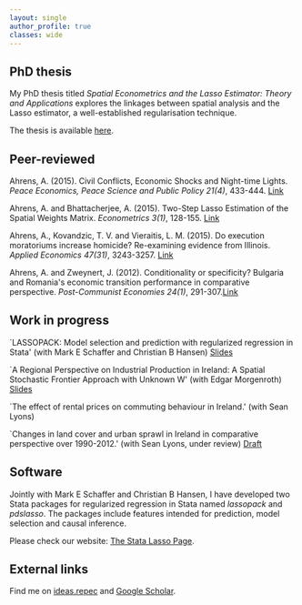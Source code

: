 ```yaml
---
layout: single
author_profile: true
classes: wide
---
```


## PhD thesis

My PhD thesis titled *Spatial Econometrics and the Lasso Estimator:
Theory and Applications* explores the linkages between spatial analysis 
and the Lasso estimator, a well-established regularisation technique.

The thesis is available [here](https://drive.google.com/file/d/0B6M60b19bJKia01IN1BwU0VscUk/view).

## Peer-reviewed

Ahrens, A. (2015). Civil Conflicts, Economic Shocks and Night-time Lights. *Peace Economics, Peace Science and Public Policy 21(4)*, 433-444. [Link](https://www.degruyter.com/view/j/peps.2015.21.issue-4/peps-2015-0013/peps-2015-0013.xml)

Ahrens, A. and Bhattacherjee, A. (2015). Two-Step Lasso Estimation of the Spatial Weights Matrix. *Econometrics 3(1)*, 128-155. [Link](http://www.mdpi.com/2225-1146/3/1/128/htm)

Ahrens, A., Kovandzic, T. V. and Vieraitis, L. M. (2015). Do execution moratoriums increase homicide? Re-examining evidence from Illinois. *Applied Economics 47(31)*, 3243-3257. [Link](http://www.tandfonline.com/doi/abs/10.1080/00036846.2015.1013613)	
 
Ahrens, A. and Zweynert, J. (2012). Conditionality or specificity? Bulgaria and Romania's economic transition performance in comparative perspective. *Post-Communist Economies 24(1)*, 291-307.[Link](http://www.tandfonline.com/doi/abs/10.1080/14631377.2012.675160)
 
  
## Work in progress

`LASSOPACK: Model selection and prediction with regularized regression in Stata' (with Mark E Schaffer and Christian B Hansen) [Slides](https://statalasso.github.io/pdf/StataConference2018_AhrensSchaffer.pdf)

`A Regional Perspective on Industrial Production in Ireland: A Spatial Stochastic Frontier Approach with Unknown W' (with Edgar Morgenroth) [Slides](/pdf/ERSA2018_AchimAhrens.pdf)

`The effect of rental prices on commuting behaviour in Ireland.' (with Sean Lyons)
 
`Changes in land cover and urban sprawl in Ireland in
comparative perspective over 1990-2012.' (with Sean Lyons, under review) [Draft](/pdf/Sprawl_AhrensLyons.pdf)
 

## Software

Jointly with Mark E Schaffer and Christian B Hansen, I have developed two Stata packages for regularized regression in Stata named *lassopack* and *pdslasso*. The packages include features intended for prediction, model selection and causal inference.

Please check our website: [The Stata Lasso Page](https://statalasso.github.io/).

## External links	

Find me on [ideas.repec](https://ideas.repec.org/e/pah173.html) and [Google Scholar](https://scholar.google.co.uk/citations?user=baZlztkAAAAJ).	
